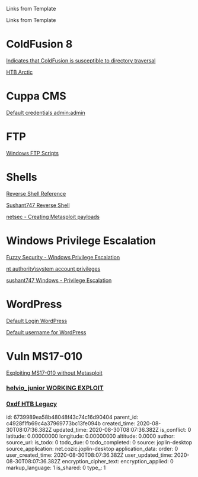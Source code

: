 Links from Template

Links from Template

# ColdFusion 8
[Indicates that ColdFusion is susceptible to directory traversal](https://nets.ec/Coldfusion_hacking)

[HTB Arctic](https://www.absolomb.com/2017-12-29-HackTheBox-Arctic-Writeup/)


# Cuppa CMS
[Default credentials admin:admin](https://www.cuppacms.com/en/docs/installation)


# FTP
[Windows FTP Scripts](https://www.jscape.com/blog/using-windows-ftp-scripts-to-automate-file-transfers)


# Shells
[Reverse Shell Reference](https://delta.navisec.io/reverse-shell-reference/)

[Sushant747 Reverse Shell](https://sushant747.gitbooks.io/total-oscp-guide/content/reverse-shell.html)

[netsec - Creating Metasploit payloads](https://netsec.ws/?p=331)

# Windows Privilege Escalation
[Fuzzy Security - Windows Privilege Escalation](https://www.fuzzysecurity.com/tutorials/16.html)

[nt authority\system account privileges](https://social.technet.microsoft.com/Forums/windowsserver/en-US/8ed9ae17-a8ea-4475-881f-832597bcaf5f/nt-authoritysystem?forum=operationsmanagergeneral)

[sushant747 Windows - Privilege Escalation](https://sushant747.gitbooks.io/total-oscp-guide/content/privilege_escalation_windows.html)


# WordPress
[Default Login WordPress](https://www.siteground.com/kb/how-to-login-to-wordpress/)

[Default username for WordPress](https://www.shoutmeloud.com/how-to-change-wordpress-default-username-security.html)


# Vuln MS17-010
[Exploiting MS17-010 without Metasploit](https://ivanitlearning.wordpress.com/2019/02/24/exploiting-ms17-010-without-metasploit-win-xp-sp3/)

### [helvio_junior WORKING EXPLOIT](https://github.com/helviojunior/MS17-010)

### [0xdf HTB Legacy](https://0xdf.gitlab.io/2019/02/21/htb-legacy.html)








id: 6739989ea58b48048f43c74c16d90404
parent_id: c4928f1fb69c4a37969773bc13fe094b
created_time: 2020-08-30T08:07:36.382Z
updated_time: 2020-08-30T08:07:36.382Z
is_conflict: 0
latitude: 0.00000000
longitude: 0.00000000
altitude: 0.0000
author: 
source_url: 
is_todo: 0
todo_due: 0
todo_completed: 0
source: joplin-desktop
source_application: net.cozic.joplin-desktop
application_data: 
order: 0
user_created_time: 2020-08-30T08:07:36.382Z
user_updated_time: 2020-08-30T08:07:36.382Z
encryption_cipher_text: 
encryption_applied: 0
markup_language: 1
is_shared: 0
type_: 1